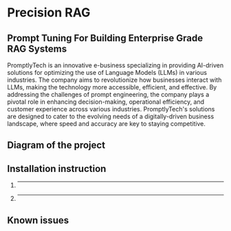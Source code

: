 # Precision RAG

## Prompt Tuning For Building Enterprise Grade RAG Systems
  


PromptlyTech is an innovative e-business specializing in providing AI-driven solutions for optimizing the use of Language Models (LLMs) in various industries. The company aims to revolutionize how businesses interact with LLMs, making the technology more accessible, efficient, and effective. By addressing the challenges of prompt engineering, the company plays a pivotal role in enhancing decision-making, operational efficiency, and customer experience across various industries. PromptlyTech's solutions are designed to cater to the evolving needs of a digitally-driven business landscape, where speed and accuracy are key to staying competitive.
 
  
## Diagram of the project


## Installation instruction

1. ****
2. ****

## Known issues